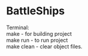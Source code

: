 # BattleShips

Terminal: <br/>
make - for building project <br/>
make run - to run project <br/>
make clean - clear object files. <br/>

